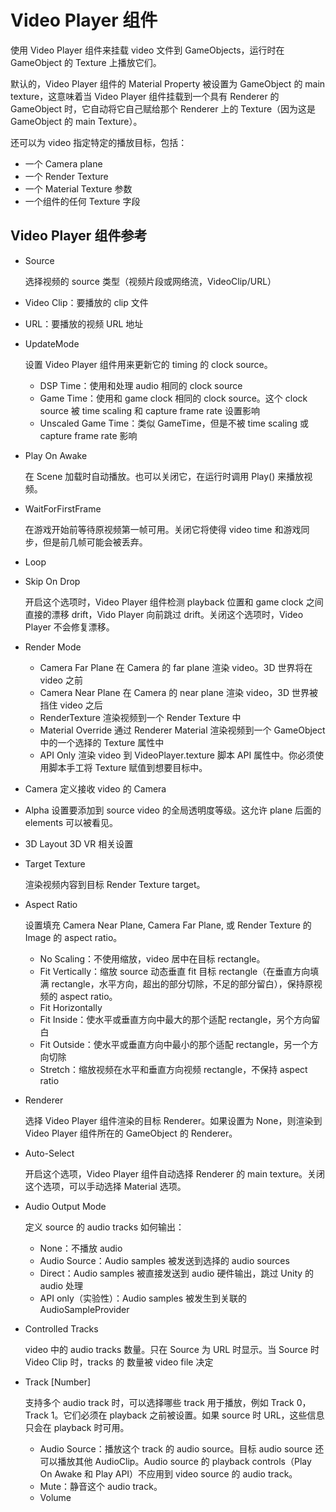 # Video Player 组件

使用 Video Player 组件来挂载 video 文件到 GameObjects，运行时在 GameObject 的 Texture 上播放它们。

默认的，Video Player 组件的 Material Property 被设置为 GameObject 的 main texture，这意味着当 Video Player 组件挂载到一个具有 Renderer 的 GameObject 时，它自动将它自己赋给那个 Renderer 上的 Texture（因为这是 GameObject 的 main Texture）。

还可以为 video 指定特定的播放目标，包括：

- 一个 Camera plane
- 一个 Render Texture
- 一个 Material Texture 参数
- 一个组件的任何 Texture 字段

## Video Player 组件参考

- Source

  选择视频的 source 类型（视频片段或网络流，VideoClip/URL）

- Video Clip：要播放的 clip 文件
- URL：要播放的视频 URL 地址

- UpdateMode

  设置 Video Player 组件用来更新它的 timing 的 clock source。

  - DSP Time：使用和处理 audio 相同的 clock source
  - Game Time：使用和 game clock 相同的 clock source。这个 clock source 被 time scaling 和 capture frame rate 设置影响
  - Unscaled Game Time：类似 GameTime，但是不被 time scaling 或 capture frame rate 影响

- Play On Awake

  在 Scene 加载时自动播放。也可以关闭它，在运行时调用 Play() 来播放视频。

- WaitForFirstFrame

  在游戏开始前等待原视频第一帧可用。关闭它将使得 video time 和游戏同步，但是前几帧可能会被丢弃。

- Loop

- Skip On Drop

  开启这个选项时，Video Player 组件检测 playback 位置和 game clock 之间直接的漂移 drift，Vido Player 向前跳过 drift。关闭这个选项时，Video Player 不会修复漂移。

- Render Mode

  - Camera Far Plane 在 Camera 的 far plane 渲染 video。3D 世界将在 video 之前
  - Camera Near Plane 在 Camera 的 near plane 渲染 video，3D 世界被挡住 video 之后
  - RenderTexture 渲染视频到一个 Render Texture 中
  - Material Override 通过 Renderer Material 渲染视频到一个 GameObject 中的一个选择的 Texture 属性中
  - API Only 渲染 video 到 VideoPlayer.texture 脚本 API 属性中。你必须使用脚本手工将 Texture 赋值到想要目标中。

- Camera 定义接收 video 的 Camera
- Alpha 设置要添加到 source video 的全局透明度等级。这允许 plane 后面的 elements 可以被看见。

- 3D Layout 3D VR 相关设置
- Target Texture

  渲染视频内容到目标 Render Texture target。

- Aspect Ratio

  设置填充 Camera Near Plane, Camera Far Plane, 或 Render Texture 的 Image 的 aspect ratio。

  - No Scaling：不使用缩放，video 居中在目标 rectangle。
  - Fit Vertically：缩放 source 动态垂直 fit 目标 rectangle（在垂直方向填满 rectangle，水平方向，超出的部分切除，不足的部分留白），保持原视频的 aspect ratio。
  - Fit Horizontally
  - Fit Inside：使水平或垂直方向中最大的那个适配 rectangle，另个方向留白
  - Fit Outside：使水平或垂直方向中最小的那个适配 rectangle，另一个方向切除
  - Stretch：缩放视频在水平和垂直方向视频 rectangle，不保持 aspect ratio

- Renderer

  选择 Video Player 组件渲染的目标 Renderer。如果设置为 None，则渲染到 Video Player 组件所在的 GameObject 的 Renderer。

- Auto-Select

  开启这个选项，Video Player 组件自动选择 Renderer 的 main texture。关闭这个选项，可以手动选择 Material 选项。

- Audio Output Mode

  定义 source 的 audio tracks 如何输出：

  - None：不播放 audio
  - Audio Source：Audio samples 被发送到选择的 audio sources
  - Direct：Audio samples 被直接发送到 audio 硬件输出，跳过 Unity 的 audio 处理
  - API only（实验性）：Audio samples 被发生到关联的 AudioSampleProvider

- Controlled Tracks

  video 中的 audio tracks 数量。只在 Source 为 URL 时显示。当 Source 时 Video Clip 时，tracks 的 数量被 video file 决定

- Track [Number]

  支持多个 audio track 时，可以选择哪些 track 用于播放，例如 Track 0，Track 1。它们必须在 playback 之前被设置。如果 source 时 URL，这些信息只会在 playback 时可用。

  - Audio Source：播放这个 track 的 audio source。目标 audio source 还可以播放其他 AudioClip。Audio source 的 playback controls（Play On Awake 和 Play API）不应用到 video source 的 audio track。
  - Mute：静音这个 audio track。
  - Volume

  
